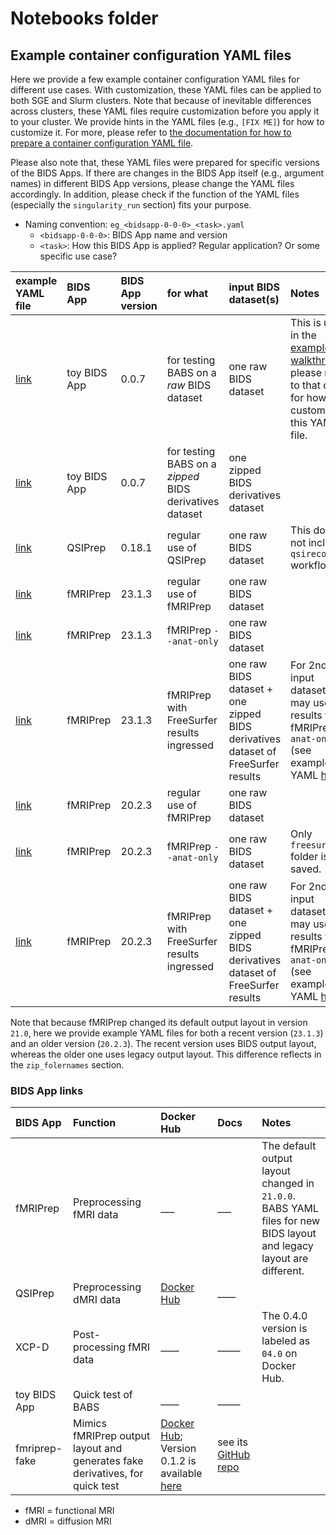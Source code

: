 # Notebooks folder

## Example container configuration YAML files

Here we provide a few example container configuration YAML files
for different use cases. With customization, these YAML files can be applied to both SGE and Slurm clusters.
Note that because of inevitable differences across clusters, these YAML files
require customization before you apply it to your cluster.
We provide hints in the YAML files (e.g., `[FIX ME]`) for how to customize it.
For more, please refer to [the documentation for how to prepare a container configuration YAML file](https://pennlinc-babs.readthedocs.io/en/stable/preparation_config_yaml_file.html).

Please also note that, these YAML files were prepared for specific
versions of the BIDS Apps. If there are changes in the BIDS App itself (e.g., argument names) in different BIDS App versions, please change the YAML files accordingly.
In addition, please check if the function of the YAML files (especially the `singularity_run` section) fits your purpose.

* Naming convention: `eg_<bidsapp-0-0-0>_<task>.yaml`
    * `<bidsapp-0-0-0>`: BIDS App name and version
    * `<task>`:  How this BIDS App is applied? Regular application? Or some specific use case?

| example YAML file | BIDS App | BIDS App version | for what | input BIDS dataset(s) | Notes | 
| :-- | :--|:-- | :-- |:-- | :-- |
| [link](eg_toybidsapp-0-0-7_rawBIDS-walkthrough.yaml) | toy BIDS App | 0.0.7 | for testing BABS on a *raw* BIDS dataset | one raw BIDS dataset | This is used in the [example walkthrough](https://pennlinc-babs.readthedocs.io/en/stable/walkthrough.html); please refer to that doc for how to customize this YAML file.  ||
| [link](eg_toybidsapp-0-0-7_zipped.yaml) | toy BIDS App | 0.0.7 | for testing BABS on a *zipped* BIDS derivatives dataset | one zipped BIDS derivatives dataset |  |
| [link](eg_qsiprep-0-18-1_regular.yaml) | QSIPrep | 0.18.1 | regular use of QSIPrep | one raw BIDS dataset | This does not include `qsirecon` workflow |
| [link](eg_fmriprep-23-1-3_regular.yaml) | fMRIPrep | 23.1.3 | regular use of fMRIPrep | one raw BIDS dataset |  |
| [link](eg_fmriprep-23-1-3_anatonly.yaml) | fMRIPrep | 23.1.3 | fMRIPrep `--anat-only` | one raw BIDS dataset |  |
| [link](eg_fmriprep-23-1-3_ingressed-fs.yaml) | fMRIPrep | 23.1.3 | fMRIPrep with FreeSurfer results ingressed | one raw BIDS dataset + one zipped BIDS derivatives dataset of FreeSurfer results | For 2nd input dataset, you may use results from fMRIPrep `--anat-only` (see example YAML [here](eg_fmriprep-23-1-3_anatonly.yaml)) |
| [link](eg_fmriprep-20-2-3_regular.yaml) | fMRIPrep | 20.2.3 | regular use of fMRIPrep | one raw BIDS dataset |  |
| [link](eg_fmriprep-20-2-3_anatonly.yaml) | fMRIPrep | 20.2.3 | fMRIPrep `--anat-only` | one raw BIDS dataset | Only `freesurfer` folder is saved. |
| [link](eg_fmriprep-20-2-3_ingressed-fs.yaml) | fMRIPrep | 20.2.3 | fMRIPrep with FreeSurfer results ingressed | one raw BIDS dataset + one zipped BIDS derivatives dataset of FreeSurfer results | For 2nd input dataset, you may use results from fMRIPrep `--anat-only` (see example YAML [here](eg_fmriprep-20-2-3_anatonly.yaml)) |


Note that because fMRIPrep changed its default output layout in version `21.0`, here we provide example YAML files for both a recent version (`23.1.3`) and an older version (`20.2.3`). The recent version uses BIDS output layout, whereas the older one uses legacy output layout. This difference reflects in the `zip_folernames` section.

### BIDS App links
| BIDS App | Function | Docker Hub | Docs | Notes | 
| :-- | :--|:-- | :-- |:-- |
| fMRIPrep | Preprocessing fMRI data | ___ | ___ | The default output layout changed in `21.0.0`. BABS YAML files for new BIDS layout and legacy layout are different. |
| QSIPrep | Preprocessing dMRI data | [Docker Hub](https://hub.docker.com/r/pennbbl/qsiprep) | ____ | |
| XCP-D | Post-processing fMRI data | ____ | _____ | The 0.4.0 version is labeled as `04.0` on Docker Hub. |
| toy BIDS App | Quick test of BABS | ____ | _____ | |
| fmriprep-fake | Mimics fMRIPrep output layout and generates fake derivatives, for quick test | [Docker Hub](https://hub.docker.com/r/djarecka/fmriprep_fake); Version 0.1.2 is available [here](https://hub.docker.com/r/chenyingzhao/fmriprep_fake) | see its [GitHub repo](https://github.com/djarecka/fmriprep-fake) |  |

* fMRI = functional MRI
* dMRI = diffusion MRI
